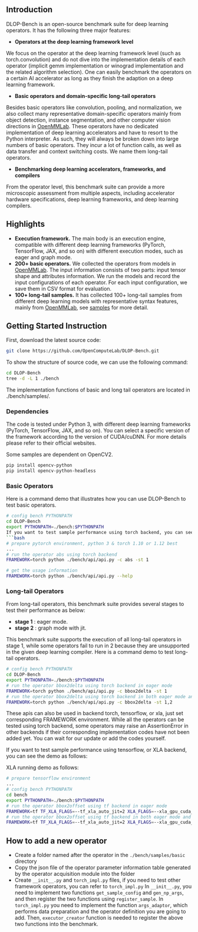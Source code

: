 ## Introduction

DLOP-Bench is an open-source benchmark suite for deep learning operators. It has the following three major features:

- **Operators at the deep learning framework level**


We focus on the operator at the deep learning framework level (such as torch.convolution) and do not dive into the implementation details of each operator (implicit gemm implementation or winograd implementation and the related algorithm selection). One can easily benchmark the operators on a certain AI accelerator as long as they finish the adaption on a deep learning framework.

- **Basic operators and domain-specific long-tail operators**


Besides basic operators like convolution, pooling, and normalization, we also collect many representative domain-specific operators mainly from object detection, instance segmentation, and other computer vision directions in [OpenMMLab](https://github.com/open-mmlab). These operators have no dedicated implementation of deep learning accelerators and have to resort to the Python interpreter. As such, they will always be broken down into large numbers of basic operators. They incur a lot of function calls, as well as data transfer and context switching costs. We name them long-tail operators.

- **Benchmarking deep learning accelerators, frameworks, and compilers**


From the operator level, this benchmark suite can provide a more microscopic assessment from multiple aspects, including accelerator hardware specifications, deep learning frameworks, and deep learning compilers.

## Highlights

- **Execution framework.** The main body is an execution engine, compatible with different deep learning frameworks (PyTorch, TensorFlow, JAX, and so on) with different execution modes, such as eager and graph mode.
- **200+ basic operators.** We collected the operators from models in [OpenMMLab](https://github.com/open-mmlab). The input information consists of two parts: input tensor shape and attributes information. We run the models and record the input configurations of each operator. For each input configuration, we save them in CSV format for evaluation.
- **100+ long-tail samples.** It has collected 100+ long-tail samples from different deep learning models with representative syntax features, mainly from [OpenMMLab](https://github.com/open-mmlab), see [samples](bench/samples/README.md) for more detail.

## Getting Started Instruction


First, download the latest source code:
```bash
git clone https://github.com/OpenComputeLab/DLOP-Bench.git
```

To show the structure of source code, we can use the following command:
```bash
cd DLOP-Bench
tree -d -L 1 ./bench
```
The implementation functions of basic and long tail operators are located in ./bench/samples/.

### Dependencies

The code is tested under Python 3, with different deep learning frameworks (PyTorch, TensorFlow, JAX, and so on).
You can select a specific version of the framework according to the version of CUDA/cuDNN.
For more details please refer to their official websites.

Some samples are dependent on OpenCV2.

```bash
pip install opencv-python
pip install opencv-python-headless
```

### Basic Operators

Here is a command demo that illustrates how you can use DLOP-Bench to test basic operators.

```bash
# config bench PYTHONPATH
cd DLOP-Bench
export PYTHONPATH=./bench:$PYTHONPATH
If you want to test sample performance using torch backend, you can see the demo as follows:
```bash
# prepare pytorch environment, python 3 & torch 1.10 or 1.12 best
...
# run the operator abs using torch backend
FRAMEWORK=torch python ./bench/api/api.py -c abs -st 1

# get the usage information
FRAMEWORK=torch python ./bench/api/api.py --help
```

### Long-tail Operators

From long-tail operators, this benchmark suite provides several stages to test their performance as below: 
- **stage 1** : eager mode.
- **stage 2** : graph mode with jit.

This benchmark suite supports the execution of all long-tail operators in stage 1, while some operators fail to run in 2 because they are unsupported in the given deep learning compiler.
Here is a command demo to test long-tail operators.

```bash
# config bench PYTHONPATH
cd DLOP-Bench
export PYTHONPATH=./bench:$PYTHONPATH
# run the operator bbox2delta using torch backend in eager mode
FRAMEWORK=torch python ./bench/api/api.py -c bbox2delta -st 1
# run the operator bbox2delta using torch backend in both eager mode and graph mode
FRAMEWORK=torch python ./bench/api/api.py -c bbox2delta -st 1,2
```
These apis can also be used in backend torch, tensorflow, or xla, just set corresponding FRAMEWORK environment.
While all the operators can be tested using torch backend, some operators may raise an AssertionError in other backends if their corresponding implementation codes have not been added yet.
You can wait for our update or add the codes yourself.

If you want to test sample performance using tensorflow, or XLA backend, you can see the demo as follows:


XLA running demo as follows:

```bash
# prepare tensorflow environment
...
# config bench PYTHONPATH
cd bench
export PYTHONPATH=./bench:$PYTHONPATH
# run the operator bbox2offset using tf backend in eager mode
FRAMEWORK=tf TF_XLA_FLAGS=--tf_xla_auto_jit=2 XLA_FLAGS=--xla_gpu_cuda_data_dir=.../cuda-10.1 python ./bench/api/api.py -c bbox2offset -st 1
# run the operator bbox2offset using tf backend in both eager mode and graph mode
FRAMEWORK=tf TF_XLA_FLAGS=--tf_xla_auto_jit=2 XLA_FLAGS=--xla_gpu_cuda_data_dir=.../cuda-10.1 python ./bench/api/api.py -c bbox2offset -st 1,2
```

## How to add a new operator

- Create a folder named after the operator in the ``./bench/samples/basic`` directory
- Copy the json file of the operator parameter information table generated by the operator acquisition module into the folder
- Create ``__init__.py`` and ``torch_impl.py`` files, if you need to test other framework operators, you can refer to ``torch_impl.py``
In ``__init__.py``, you need to implement two functions ``get_sample_config`` and ``gen_np_args``, and then register the two functions using ``register_sample``.
In ``torch_impl.py`` you need to implement the function ``args_adaptor``, which performs data preparation and the operator definition you are going to add. Then, ``executor_creator`` function is needed to register the above two functions into the benchmark.
